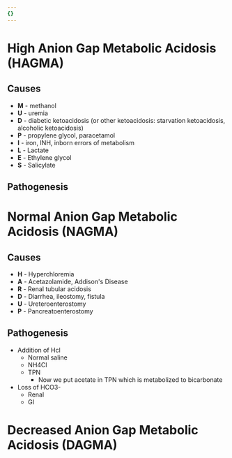 ```yaml
---
{}
---
```

   
# High Anion Gap Metabolic Acidosis (HAGMA)   
## Causes   
   
- **M** - methanol   
- **U** - uremia   
- **D** - diabetic ketoacidosis (or other ketoacidosis: starvation ketoacidosis, alcoholic ketoacidosis)   
- **P** - propylene glycol, paracetamol   
- **I** - iron, INH, inborn errors of metabolism   
- **L** - Lactate   
- **E** - Ethylene glycol   
- **S** - Salicylate   
## Pathogenesis   
# Normal Anion Gap Metabolic Acidosis (NAGMA)   
## Causes   
   
- **H** - Hyperchloremia   
- **A** - Acetazolamide, Addison's Disease   
- **R** - Renal tubular acidosis   
- **D** - Diarrhea, ileostomy, fistula   
- **U** - Ureteroenterostomy   
- **P** - Pancreatoenterostomy   
## Pathogenesis   
   
- Addition of Hcl   
	- Normal saline   
	- NH4Cl   
	- TPN   
		- Now we put acetate in TPN which is metabolized to bicarbonate   
- Loss of HCO3-   
	- Renal   
	- GI   
# Decreased Anion Gap Metabolic Acidosis (DAGMA)